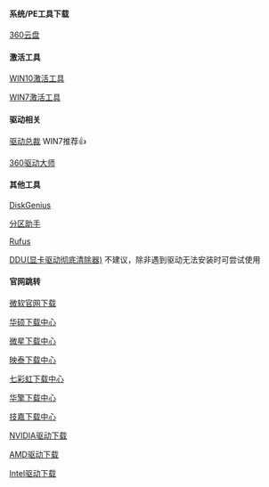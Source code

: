 #### 系统/PE工具下载
[360云盘](https://yunpan.360.cn/surl_y36wcYySASM)

#### 激活工具

[WIN10激活工具](https://dn-shimo-attachment.qbox.me/tY6XQ06SNvoFBd5X/WIN10%E6%BF%80%E6%B4%BB%E5%B7%A5%E5%85%B7.exe?attname=WIN10%E6%BF%80%E6%B4%BB%E5%B7%A5%E5%85%B7.exe)

[WIN7激活工具](https://dn-shimo-attachment.qbox.me/1WtxddRMeRclJPyD/WIN7%E6%BF%80%E6%B4%BB%E5%B7%A5%E5%85%B7.exe?attname=WIN7%E6%BF%80%E6%B4%BB%E5%B7%A5%E5%85%B7.exe)

#### 驱动相关

[驱动总裁](http://drvceoup.drvceo.com/Final/DrvCeooLinstaller.exe)   WIN7推荐👍

[360驱动大师](https://dl.360safe.com/drvmgr/360DrvMgrInstaller_beta.exe)

#### 其他工具

[DiskGenius](http://www.diskgenius.cn/download.php)

[分区助手](https://www.disktool.cn/download.html)

[Rufus](http://rufus.ie)

[DDU(显卡驱动彻底清除器)](https://www.wagnardsoft.com/DDU/download/DDU%20v18.0.1.9.exe)
不建议，除非遇到驱动无法安装时可尝试使用

#### 官网跳转

[微软官网下载](https://www.microsoft.com/zh-cn/software-download/windows10)

[华硕下载中心](https://www.asus.com.cn/support/Download-Center)

[微星下载中心](https://cn.msi.com/support#support_download)

[映泰下载中心](http://www.biostar.com.cn/app/en-us/support/download.php)

[七彩虹下载中心](https://www.colorful.cn/server.aspx?classid=2825)

[华擎下载中心](https://www.asrock.com/support/index.cn.asp)

[技嘉下载中心](https://www.gigabyte.cn/Support)

[NVIDIA驱动下载](https://www.geforce.cn/drivers)

[AMD驱动下载](https://www.amd.com/zh-hans/support)

[Intel驱动下载](https://downloadcenter.intel.com/zh-cn/)
